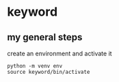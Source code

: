 # keyword

## my general steps

create an environment and activate it

```
python -m venv env
source keyword/bin/activate
```
